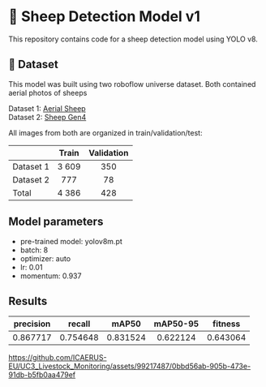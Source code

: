 # 🐏 Sheep Detection Model v1

This repository contains code for a sheep detection model using YOLO v8. <br>

## 📄 Dataset
This model was built using two roboflow universe dataset. Both contained aerial photos of sheeps 

<!-- 
référence /citation git ?
 -->
 Dataset 1: [Aerial Sheep](https://universe.roboflow.com/riis/aerial-sheep/dataset/1) <br>
 Dataset 2: [Sheep Gen4](https://universe.roboflow.com/gbes/sheep-gen4/dataset/1)

All images from both are organized in train/validation/test:

|  | Train | Validation |
| --- | :---: | :---: |
| Dataset 1 | 3 609| 350 | 
| Dataset 2 | 777 | 78 |
|Total | 4 386 | 428 |

## Model parameters

- pre-trained model: yolov8m.pt
- batch: 8
- optimizer: auto
- lr: 0.01
- momentum: 0.937

## Results

| precision | recall | mAP50 | mAP50-95 | fitness
| :---: | :---: | :---: | :---: | :---: 
| 0.867717 | 0.754648 | 0.831524 | 0.622124 | 0.643064

https://github.com/ICAERUS-EU/UC3_Livestock_Monitoring/assets/99217487/0bbd56ab-905b-473e-91db-b5fb0aa479ef



<!--


-->



